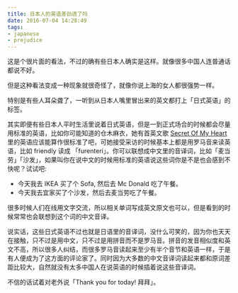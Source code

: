 ```yaml
---
title: 日本人的英语差劲透了吗
date: 2016-07-04 14:28:49
tags:
- japanese
- prejudice
---
```

这是个很片面的看法，不过的确有些日本人确实是这样。就像很多中国人连普通话都说不好。

但是这种看法变成一种现象就很奇怪了，就像你说上海的女人都很强势一样。

特别是有些人耳朵聋了，一听到从日本人嘴里冒出来的英文都打上「日式英语」的标签。

其实即便有些日本人平时生活里说着日式英语，但是一到正式场合的时候都会尽量用标准的英语，比如你可能知道的仓木麻衣，她有首英文歌 [Secret Of My Heart](http://music.163.com/#/m/song?id=589136) 里的英语应该能算作很标准了吧，可她接受采访的时候基本上都是用罗马音来读英语，比如 friendly 读成 「furenteri」。你可以联想成中文里的音译词，比如「麦当劳」「沙发」，如果叫你在说中文的时候用标准的英语说这些词你是不是也会感到不快呢？试试吧:

- 今天我去 IKEA 买了个 Sofa, 然后去 Mc Donald 吃了午餐。
- 今天我去宜家买了个沙发，然后去麦当劳吃了午餐。

很多时候人们在线用文字交流，所以相关单词写成英文原文也可以，但是看到的时候常常也会联想到这个词的中文音译。

说实话，这些日式英语不过也就是日语里的音译词，没什么可笑的，因为你也天天在接触，只不过是用中文，只不过是用拼音而不是罗马音。拼音的发音相似度和英文不高，所以很多人纠结，而很多罗马音读起来至少有半个音节和英语一样，于是有人便成为了这方面的评论家了。同时因为大多数的中文音译词读起来都和原词差距比较大，自然就没有太多中国人在说英语的时候插着说这些音译词。

不信的话试着对老外说「Thank you for today! 拜拜」。
